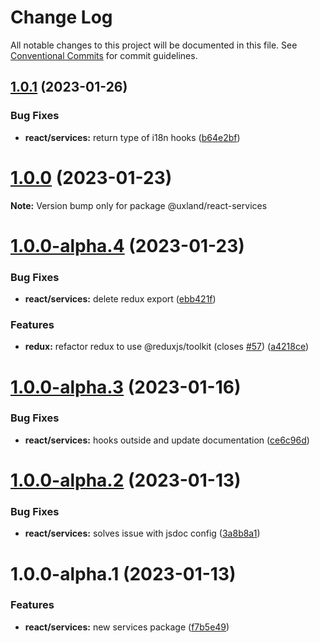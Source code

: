 # Change Log

All notable changes to this project will be documented in this file.
See [Conventional Commits](https://conventionalcommits.org) for commit guidelines.

## [1.0.1](https://github.com/uxland/uxland/compare/@uxland/react-services@1.0.0...@uxland/react-services@1.0.1) (2023-01-26)


### Bug Fixes

* **react/services:** return type of i18n hooks ([b64e2bf](https://github.com/uxland/uxland/commit/b64e2bfd4cc34d409411d7b532e9f35fbeedcb76))





# [1.0.0](https://github.com/uxland/uxland/compare/@uxland/react-services@1.0.0-alpha.4...@uxland/react-services@1.0.0) (2023-01-23)

**Note:** Version bump only for package @uxland/react-services





# [1.0.0-alpha.4](https://github.com/uxland/uxland/compare/@uxland/react-services@1.0.0-alpha.3...@uxland/react-services@1.0.0-alpha.4) (2023-01-23)


### Bug Fixes

* **react/services:** delete redux export ([ebb421f](https://github.com/uxland/uxland/commit/ebb421f299f93dbeac92eae5fd3e4512e841fc51))


### Features

* **redux:** refactor redux to use @reduxjs/toolkit (closes [#57](https://github.com/uxland/uxland/issues/57)) ([a4218ce](https://github.com/uxland/uxland/commit/a4218cec28cab82ae08aef001fbc80e86743724b))





# [1.0.0-alpha.3](https://github.com/uxland/uxland/compare/@uxland/react-services@1.0.0-alpha.2...@uxland/react-services@1.0.0-alpha.3) (2023-01-16)


### Bug Fixes

* **react/services:** hooks outside and update documentation ([ce6c96d](https://github.com/uxland/uxland/commit/ce6c96d83a2117214e676c61eed8a199c197eea4))





# [1.0.0-alpha.2](https://github.com/uxland/uxland/compare/@uxland/react-services@1.0.0-alpha.1...@uxland/react-services@1.0.0-alpha.2) (2023-01-13)


### Bug Fixes

* **react/services:** solves issue with jsdoc config ([3a8b8a1](https://github.com/uxland/uxland/commit/3a8b8a1d0685793d0b01a565702f4cd237a329c2))





# 1.0.0-alpha.1 (2023-01-13)


### Features

* **react/services:** new services package ([f7b5e49](https://github.com/uxland/uxland/commit/f7b5e4904ceb19348e561398ecbf30b775243f67))
